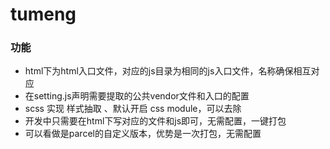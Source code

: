 # tumeng

### 功能

- html下为html入口文件，对应的js目录为相同的js入口文件，名称确保相互对应
- 在setting.js声明需要提取的公共vendor文件和入口的配置
- scss 实现 样式抽取 、默认开启 css module，可以去除
- 开发中只需要在html下写对应的文件和js即可，无需配置，一键打包
- 可以看做是parcel的自定义版本，优势是一次打包，无需配置
